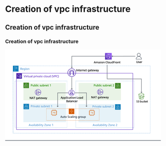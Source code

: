 # Creation of vpc infrastructure
## Creation of vpc infrastructure
### Creation of vpc infrastructure
![Image](https://github.com/Efavour99/IMAGES/blob/main/image.png)
